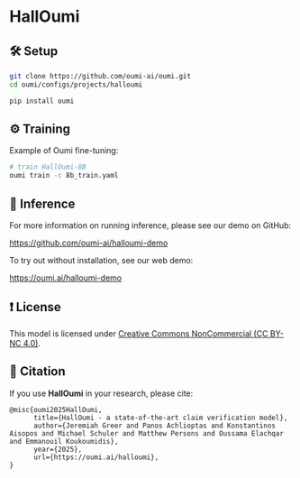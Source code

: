 # HallOumi

## 🛠 Setup
```bash
git clone https://github.com/oumi-ai/oumi.git
cd oumi/configs/projects/halloumi

pip install oumi
```

## ⚙️ Training
Example of Oumi fine-tuning:
```bash
# train HallOumi-8B
oumi train -c 8b_train.yaml
```

## 🚀 Inference
For more information on running inference, please see our demo on GitHub:

https://github.com/oumi-ai/halloumi-demo

To try out without installation, see our web demo:

https://oumi.ai/halloumi-demo

## ❗️ License
This model is licensed under [Creative Commons NonCommercial (CC BY-NC 4.0)](https://creativecommons.org/licenses/by-nc/4.0/legalcode).

## 📖 Citation
If you use **HallOumi** in your research, please cite:
```
@misc{oumi2025HallOumi,
      title={HallOumi - a state-of-the-art claim verification model},
      author={Jeremiah Greer and Panos Achlioptas and Konstantinos Aisopos and Michael Schuler and Matthew Persons and Oussama Elachqar and Emmanouil Koukoumidis},
      year={2025},
      url={https://oumi.ai/halloumi},
}
```

